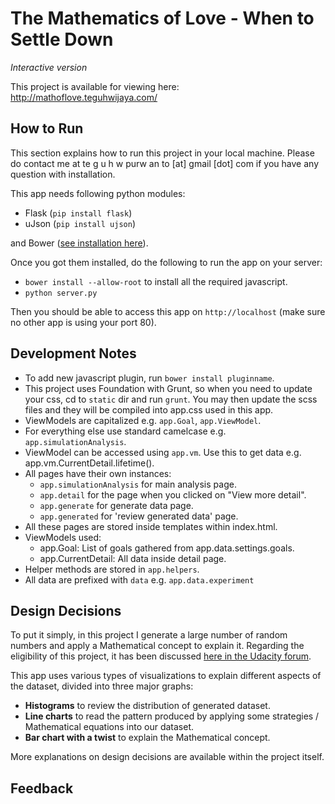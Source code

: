 # The Mathematics of Love - When to Settle Down
*Interactive version*

This project is available for viewing here: http://mathoflove.teguhwijaya.com/

## How to Run

This section explains how to run this project in your local machine. Please do contact me
at te g u h w purw an to [at] gmail [dot] com if you have any question with installation.

This app needs following python modules:
- Flask (`pip install flask`)
- uJson (`pip install ujson`)

and Bower ([see installation here](http://bower.io/#install-bower)).

Once you got them installed, do the following to run the app on your server:

- `bower install --allow-root` to install all the required javascript.
- `python server.py`

Then you should be able to access this app on `http://localhost` (make sure no other app
is using your port 80).

## Development Notes

- To add new javascript plugin, run `bower install pluginname`.
- This project uses Foundation with Grunt, so when you need to update your css, cd to `static` dir and run `grunt`.
  You may then update the scss files and they will be compiled into app.css used in this app.
- ViewModels are capitalized e.g.  `app.Goal`, `app.ViewModel`.
- For everything else use standard camelcase e.g. `app.simulationAnalysis`.
- ViewModel can be accessed using `app.vm`. Use this to get data e.g. app.vm.CurrentDetail.lifetime().
- All pages have their own instances:
  - `app.simulationAnalysis` for main analysis page.
  - `app.detail` for the page when you clicked on "View more detail".
  - `app.generate` for generate data page.
  - `app.generated` for 'review generated data' page.
- All these pages are stored inside templates within index.html.
- ViewModels used:
  - app.Goal: List of goals gathered from app.data.settings.goals.
  - app.CurrentDetail: All data inside detail page.
- Helper methods are stored in `app.helpers`.
- All data are prefixed with `data` e.g. `app.data.experiment`

## Design Decisions

To put it simply, in this project I generate a large number of random numbers and apply a Mathematical
concept to explain it. Regarding the eligibility of this project, it has been discussed [here in the Udacity forum](https://discussions.udacity.com/t/project-6-is-data-visualization-to-prove-a-mathematical-concept-eligible/29823/6).

This app uses various types of visualizations to explain different aspects of the dataset, divided into three
major graphs:
 - **Histograms** to review the distribution of generated dataset.
 - **Line charts** to read the pattern produced by applying some strategies / Mathematical equations into our dataset.
 - **Bar chart with a twist** to explain the Mathematical concept.

More explanations on design decisions are available within the project itself.

## Feedback

